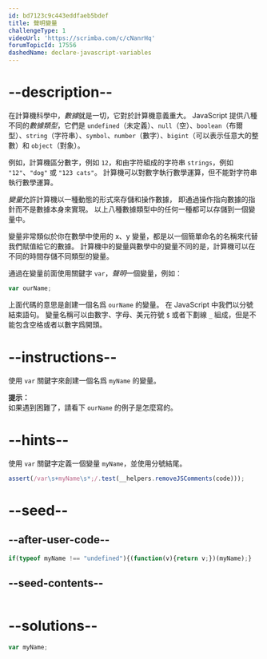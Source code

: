 ```yaml
---
id: bd7123c9c443eddfaeb5bdef
title: 聲明變量
challengeType: 1
videoUrl: 'https://scrimba.com/c/cNanrHq'
forumTopicId: 17556
dashedName: declare-javascript-variables
---
```


# --description--

在計算機科學中，<dfn>數據</dfn>就是一切，它對於計算機意義重大。 JavaScript 提供八種不同的<dfn>數據類型</dfn>，它們是 `undefined`（未定義）、`null`（空）、`boolean`（布爾型）、`string`（字符串）、`symbol`、`number`（數字）、`bigint`（可以表示任意大的整數）和 `object`（對象）。

例如，計算機區分數字，例如 `12`，和由字符組成的字符串 `strings`，例如 `"12"`、`"dog"` 或 `"123 cats"`。 計算機可以對數字執行數學運算，但不能對字符串執行數學運算。

<dfn>變量</dfn>允許計算機以一種動態的形式來存儲和操作數據， 即通過操作指向數據的指針而不是數據本身來實現。 以上八種數據類型中的任何一種都可以存儲到一個變量中。

變量非常類似於你在數學中使用的 x、y 變量，都是以一個簡單命名的名稱來代替我們賦值給它的數據。 計算機中的變量與數學中的變量不同的是，計算機可以在不同的時間存儲不同類型的變量。

通過在變量前面使用關鍵字 `var`，<dfn>聲明</dfn>一個變量，例如：

```js
var ourName;
```

上面代碼的意思是創建一個名爲 `ourName` 的變量。 在 JavaScript 中我們以分號結束語句。 變量名稱可以由數字、字母、美元符號 `$` 或者下劃線 `_` 組成，但是不能包含空格或者以數字爲開頭。

# --instructions--

使用 `var` 關鍵字來創建一個名爲 `myName` 的變量。

**提示：**  
如果遇到困難了，請看下 `ourName` 的例子是怎麼寫的。

# --hints--

使用 `var` 關鍵字定義一個變量 `myName`，並使用分號結尾。

```js
assert(/var\s+myName\s*;/.test(__helpers.removeJSComments(code)));
```

# --seed--

## --after-user-code--

```js
if(typeof myName !== "undefined"){(function(v){return v;})(myName);}
```

## --seed-contents--

```js

```

# --solutions--

```js
var myName;
```
